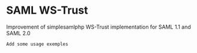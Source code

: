# SAML WS-Trust
Improvement of simplesamlphp WS-Trust implementation for SAML 1.1 and SAML 2.0

`Add some usage exemples`
